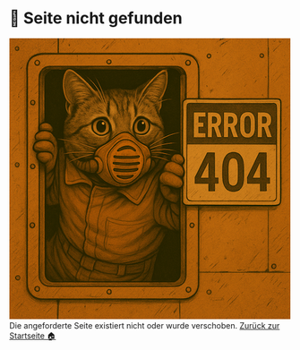 # 🚨 Seite nicht gefunden
![404.png](_images/404/404.png)
Die angeforderte Seite existiert nicht oder wurde verschoben. [Zurück zur Startseite 🏠](index.md)
